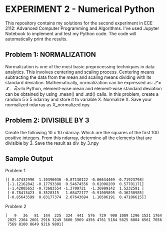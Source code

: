 # EXPERIMENT 2 - Numerical Python
This repository contains my solutions for the second experiment in ECE 2112: Advanced Computer Programming and Algorithms. I've used Jupyter Notebook to implement and test my Python code. The code will automatically print the results.

## Problem 1: NORMALIZATION
Normalization is one of the most basic preprocessing techniques in data analytics. This involves centering and scaling process. Centering means subtracting the data from the mean and scaling means dividing with its standard deviation. Mathematically, normalization can be expressed as:
$𝑍 = 𝑋 − 𝑥̅ / 𝜎$
In Python, element-wise mean and element-wise standard deviation can be obtained by using .mean() and .std() calls. In this problem, create a random 5 x 5 ndarray and store it to variable X. Normalize X. Save your normalized ndarray as X_normalized.npy.

## Problem 2: DIVISIBLE BY 3
Create the following 10 x 10 ndarray. Which are the squares of the first 100 positive integers. From this ndarray, determine all the elements that are divisible by 3. Save the result as div_by_3.npy

## Sample Output
Problem 1
```
[[ 0.47432996  1.10396036 -0.87130122 -0.06634469 -0.71923798]
 [-1.12162842 -0.17793388  0.54674556  0.02008209  0.57701171]
 [-1.42005653 -0.73683554 -1.3709721  -1.36999142  1.5232591 ]
 [-0.78413423  0.3528315   1.68472177 -0.91009895 -0.36230985]
 [-0.85643599  0.83177374  2.07643694  1.10506191  0.47106615]]
```

Problem 2
```
[   9   36   81  144  225  324  441  576  729  900 1089 1296 1521 1764
 2025 2304 2601 2916 3249 3600 3969 4356 4761 5184 5625 6084 6561 7056
 7569 8100 8649 9216 9801]
```
